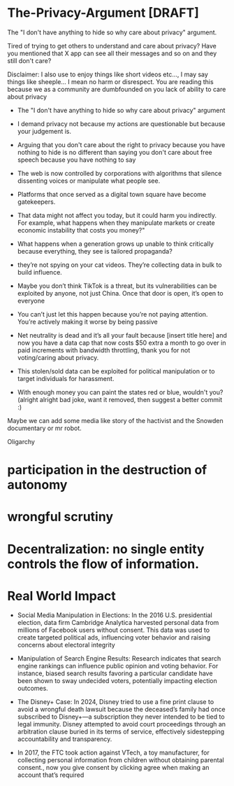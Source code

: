 # The-Privacy-Argument [DRAFT]

The "I don't have anything to hide so why care about privacy" argument.

Tired of trying to get others to understand and care about privacy? Have you mentioned that X app can see all their messages and so on and they still don't care?

Disclaimer: I also use to enjoy things like short videos etc..., I may say things like sheeple...
 I mean no harm or disrespect. You are reading this because we as a community are dumbfounded on you lack of ability to care about privacy

- The "I don't have anything to hide so why care about privacy" argument

- I demand privacy not because my actions are questionable but because your judgement is.

- Arguing that you don't care about the right to privacy because you have nothing to hide is no different than saying you don't care about free speech because you have nothing to say

- The web is now controlled by corporations with algorithms that silence dissenting voices or manipulate what people see.

- Platforms that once served as a digital town square have become gatekeepers.

- That data might not affect you today, but it could harm you indirectly. For example, what happens when they manipulate markets or create economic instability that costs you money?"

- What happens when a generation grows up unable to think critically because everything, they see is tailored propaganda?

- they’re not spying on your cat videos. They’re collecting data in bulk to build influence.

- Maybe you don’t think TikTok is a threat, but its vulnerabilities can be exploited by anyone, not just China. Once that door is open, it’s open to everyone

- You can’t just let this happen because you’re not paying attention. You’re actively making it worse by being passive

- Net neutrality is dead and it’s all your fault because [insert title here] and now you have a data cap that now costs $50 extra a month to go over in paid increments with bandwidth throttling, thank you for not voting/caring about privacy.

- This stolen/sold data can be exploited for political manipulation or to target individuals for harassment.
  
- With enough money you can paint the states red or blue, wouldn't you? (alright alright bad joke, want it removed, then suggest a better commit :)


 Maybe we can add some media like story of the hactivist and the Snowden documentary or mr robot.

  Oligarchy

# participation in the destruction of autonomy

# wrongful scrutiny

# Decentralization: no single entity controls the flow of information.



# Real World Impact

- Social Media Manipulation in Elections: In the 2016 U.S. presidential election, data firm Cambridge Analytica harvested personal data from millions of Facebook users without consent. This data was used to create targeted political ads, influencing voter behavior and raising concerns about electoral integrity

- Manipulation of Search Engine Results: Research indicates that search engine rankings can influence public opinion and voting behavior. For instance, biased search results favoring a particular candidate have been shown to sway undecided voters, potentially impacting election outcomes.

- The Disney+ Case: In 2024, Disney tried to use a fine print clause to avoid a wrongful death lawsuit because the deceased’s family had once subscribed to Disney+—a subscription they never intended to be tied to legal immunity. Disney attempted to avoid court proceedings through an arbitration clause buried in its terms of service, effectively sidestepping accountability and transparency.

- In 2017, the FTC took action against VTech, a toy manufacturer, for collecting personal information from children without obtaining parental consent., now you give consent by clicking agree when making an account that’s required

